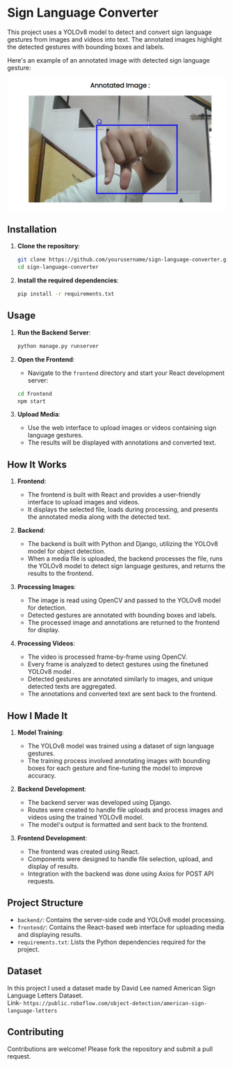 # Sign Language Converter

This project uses a YOLOv8 model to detect and convert sign language gestures from images and videos into text. The annotated images highlight the detected gestures with bounding boxes and labels.

Here's an example of an annotated image with detected sign language gesture:

![Annotated Image](./example.png)


## Installation

1. **Clone the repository**:
    ```sh
    git clone https://github.com/yourusername/sign-language-converter.git](https://github.com/KrishnaPaliwal264/Sign_Language_Converter.git
    cd sign-language-converter
    ```

2. **Install the required dependencies**:
    ```sh
    pip install -r requirements.txt
    ```

## Usage

1. **Run the Backend Server**:
    ```sh
    python manage.py runserver
    ```

2. **Open the Frontend**:
    - Navigate to the `frontend` directory and start your React development server:
    ```sh
    cd frontend
    npm start
    ```

3. **Upload Media**:
    - Use the web interface to upload images or videos containing sign language gestures.
    - The results will be displayed with annotations and converted text.

## How It Works

1. **Frontend**:
    - The frontend is built with React and provides a user-friendly interface to upload images and videos. 
    - It displays the selected file, loads during processing, and presents the annotated media along with the detected text.

2. **Backend**:
    - The backend is built with Python and Django, utilizing the YOLOv8 model for object detection.
    - When a media file is uploaded, the backend processes the file, runs the YOLOv8 model to detect sign language gestures, and returns the results to the frontend.

3. **Processing Images**:
    - The image is read using OpenCV and passed to the YOLOv8 model for detection.
    - Detected gestures are annotated with bounding boxes and labels.
    - The processed image and annotations are returned to the frontend for display.

4. **Processing Videos**:
    - The video is processed frame-by-frame using OpenCV.
    - Every frame is analyzed to detect gestures using the finetuned YOLOv8 model .
    - Detected gestures are annotated similarly to images, and unique detected texts are aggregated.
    - The annotations and converted text are sent back to the frontend.

## How I Made It

1. **Model Training**:
    - The YOLOv8 model was trained using a dataset of sign language gestures.
    - The training process involved annotating images with bounding boxes for each gesture and fine-tuning the model to improve accuracy.

2. **Backend Development**:
    - The backend server was developed using Django.
    - Routes were created to handle file uploads and process images and videos using the trained YOLOv8 model.
    - The model's output is formatted and sent back to the frontend.

3. **Frontend Development**:
    - The frontend was created using React.
    - Components were designed to handle file selection, upload, and display of results.
    - Integration with the backend was done using Axios for POST API requests.

## Project Structure

- `backend/`: Contains the server-side code and YOLOv8 model processing.
- `frontend/`: Contains the React-based web interface for uploading media and displaying results.
- `requirements.txt`: Lists the Python dependencies required for the project.

## Dataset

In this project I used a dataset made by David Lee named American Sign Language Letters Dataset.   <br />
Link- `https://public.roboflow.com/object-detection/american-sign-language-letters`

## Contributing

Contributions are welcome! Please fork the repository and submit a pull request.
